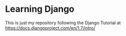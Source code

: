# Learning Django

This is just my repository following the Django Tutorial at https://docs.djangoproject.com/en/1.7/intro/
